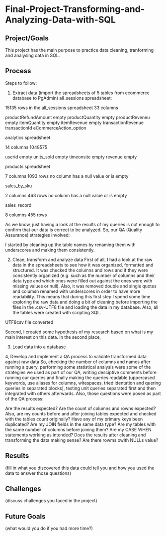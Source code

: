 # Final-Project-Transforming-and-Analyzing-Data-with-SQL

## Project/Goals
This project has the main purpose to practice data cleaning, tranforming and analysing data in SQL. 

## Process
Steps to follow:

1. Extract data (import the spreadsheets of 5 tables from ecommerce database to PgAdmin)
all_sessions spreadsheet:

15135 rows in the all_sessions spreadsheet 
33 columns

productRefundAmount empty
productQuantity empty
productReveneu empty
itemQuantity empty
itemRevenue empty
transactionRevenue
transactionId
eCommerceAction_option

analytics spreadsheet

14 columns
1048575

userid empty
units_sold empty
timeonsite empty
revenue empty

products spreadsheet

7 columns
1093 rows
no column has a null value or is empty

sales_by_sku

2 columns
463 rows
no column has a null value or is empty

sales_record

8 columns
455 rows

As we know, just having a look at the results of my queries is not enough to confirm that our data is correct to be analyzed. So, our QA (Quality Assurance) strategies involved:
  
I started by cleaning up the table names by renaming them with underscores and making them consistently.

2. Clean, transform and analyze data
First of all, I had a look at the raw data in the spreadsheets to see how it was organized, formatted and structured. It was checked the columns and rows and if they were consistently organized (e.g. such as the number of columns and their data type and which ones were filled out against the ones were with missing values or null). Also, it was removed double and single quotes and columsn renamed with underscores in order to have more readability. This means that during this first step I spend some time exploring the raw data and doing a bit of cleaning before importing the files in the .csv-UTF8 file and loading the data in my database. Also, all the tables were created with scripting SQL.

UTF8csv file converted

Second, I created some hypothesis of my research based on what is my main interest on this data. 
In the second place, 


3. Load data into a database

4, Develop and implement a QA process to validate transformed data against raw data
So, checking the number of columns and names after running a query, performing some statistical analysis were some of the strategies we used as part of our QA, writing desciptive comments before running our queries and finally making the queries readable (uppercased keywords, use aliases for columns, witespaces, tried identation and quering queries in separated blocks), testing unit queries separated first and then integrated with others afterwards. Also, those questions were posed as part of the QA process:

Are the results expected? Are the count of columns and rowns expected? Also, are my counts before and after joining tables expected and checked with the tables count originally?
Have any of my primary keys been duplicated?
Are my JOIN fields in the same data type? Are my tables with the same number of columns before joining them?
Are my CASE WHEN statements working as intended?
Does the results after cleaning and transforming the data making sense?
Are there rowms owith NULLs value?



## Results
(fill in what you discovered this data could tell you and how you used the data to answer those questions)

## Challenges 
(discuss challenges you faced in the project)

## Future Goals
(what would you do if you had more time?)
